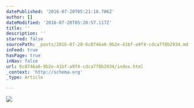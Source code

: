```yaml
---
datePublished: '2016-07-20T05:21:18.706Z'
author: []
dateModified: '2016-07-20T05:20:57.117Z'
title: ''
description: ''
starred: false
sourcePath: _posts/2016-07-20-6c0746a6-9b2e-41bf-a9f4-cdca7f8b2934.md
inFeed: true
hasPage: true
inNav: false
url: 6c0746a6-9b2e-41bf-a9f4-cdca7f8b2934/index.html
_context: 'http://schema.org'
_type: Article

---
```

![](https://imgflo.herokuapp.com/graph/vahj1ThiexotieMo/72c7269c3a96fd61d2eff8553c34f9fb/croprotate.jpg?cropheight=4001&cropwidth=6000&degrees=0&input=https%3A%2F%2Fthe-grid-user-content.s3-us-west-2.amazonaws.com%2F843bb6dc-0e1a-4bc9-ac6f-8274ebc8b18d.jpg&x=0&y=0)